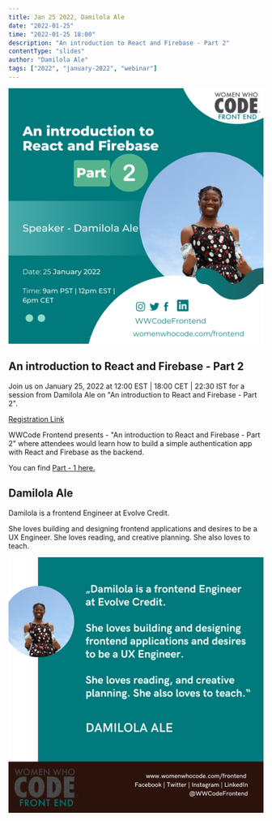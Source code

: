 ```yaml
---
title: Jan 25 2022, Damilola Ale
date: "2022-01-25"
time: "2022-01-25 18:00"
description: "An introduction to React and Firebase - Part 2"
contentType: "slides"
author: "Damilola Ale"
tags: ["2022", "january-2022", "webinar"]
---
```


![An introduction to React and Firebase - Damilola Ale](./part2.png)

## An introduction to React and Firebase - Part 2

Join us on January 25, 2022 at 12:00 EST | 18:00 CET | 22:30 IST for a session from Damilola Ale on "An introduction to React and Firebase - Part 2".

[Registration Link](https://us02web.zoom.us/webinar/register/WN_xcGUc1xBTK-v-de_rr7RFw)

WWCode Frontend presents - "An introduction to React and Firebase - Part 2" where attendees would learn how to build a simple authentication app with React and Firebase as the backend.

You can find [Part - 1 here.](../jan-18-damilola-ale)

## Damilola Ale

Damilola is a frontend Engineer at Evolve Credit.

She loves building and designing frontend applications and desires to be a UX Engineer. She loves reading, and creative planning. She also loves to teach.

![Damilola Ale introduction](./intro.png)

